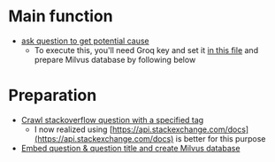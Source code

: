 # Main function
- [ask question to get potential cause](./get_potential_causes.ipynb)
    - To execute this, you'll need Groq key and set it [in this file](./global.ipynb) and prepare Milvus database by following below
# Preparation
- [Crawl stackoverflow question with a specified tag](./stackoverflow_crawler.ipynb)
    - I now realized using [https://api.stackexchange.com/docs](https://api.stackexchange.com/docs) is better for this purpose
- [Embed question & question title and create Milvus database](./create_stackoverflow_db.ipynb)
